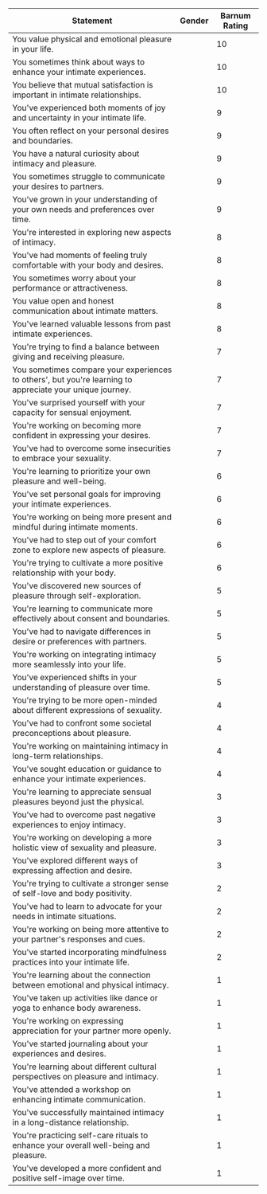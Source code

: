 | Statement | Gender | Barnum Rating |
|-----------|--------|---------------|
| You value physical and emotional pleasure in your life. | | 10 |
| You sometimes think about ways to enhance your intimate experiences. | | 10 |
| You believe that mutual satisfaction is important in intimate relationships. | | 10 |
| You've experienced both moments of joy and uncertainty in your intimate life. | | 9 |
| You often reflect on your personal desires and boundaries. | | 9 |
| You have a natural curiosity about intimacy and pleasure. | | 9 |
| You sometimes struggle to communicate your desires to partners. | | 9 |
| You've grown in your understanding of your own needs and preferences over time. | | 9 |
| You're interested in exploring new aspects of intimacy. | | 8 |
| You've had moments of feeling truly comfortable with your body and desires. | | 8 |
| You sometimes worry about your performance or attractiveness. | | 8 |
| You value open and honest communication about intimate matters. | | 8 |
| You've learned valuable lessons from past intimate experiences. | | 8 |
| You're trying to find a balance between giving and receiving pleasure. | | 7 |
| You sometimes compare your experiences to others', but you're learning to appreciate your unique journey. | | 7 |
| You've surprised yourself with your capacity for sensual enjoyment. | | 7 |
| You're working on becoming more confident in expressing your desires. | | 7 |
| You've had to overcome some insecurities to embrace your sexuality. | | 7 |
| You're learning to prioritize your own pleasure and well-being. | | 6 |
| You've set personal goals for improving your intimate experiences. | | 6 |
| You're working on being more present and mindful during intimate moments. | | 6 |
| You've had to step out of your comfort zone to explore new aspects of pleasure. | | 6 |
| You're trying to cultivate a more positive relationship with your body. | | 6 |
| You've discovered new sources of pleasure through self-exploration. | | 5 |
| You're learning to communicate more effectively about consent and boundaries. | | 5 |
| You've had to navigate differences in desire or preferences with partners. | | 5 |
| You're working on integrating intimacy more seamlessly into your life. | | 5 |
| You've experienced shifts in your understanding of pleasure over time. | | 5 |
| You're trying to be more open-minded about different expressions of sexuality. | | 4 |
| You've had to confront some societal preconceptions about pleasure. | | 4 |
| You're working on maintaining intimacy in long-term relationships. | | 4 |
| You've sought education or guidance to enhance your intimate experiences. | | 4 |
| You're learning to appreciate sensual pleasures beyond just the physical. | | 3 |
| You've had to overcome past negative experiences to enjoy intimacy. | | 3 |
| You're working on developing a more holistic view of sexuality and pleasure. | | 3 |
| You've explored different ways of expressing affection and desire. | | 3 |
| You're trying to cultivate a stronger sense of self-love and body positivity. | | 2 |
| You've had to learn to advocate for your needs in intimate situations. | | 2 |
| You're working on being more attentive to your partner's responses and cues. | | 2 |
| You've started incorporating mindfulness practices into your intimate life. | | 2 |
| You're learning about the connection between emotional and physical intimacy. | | 1 |
| You've taken up activities like dance or yoga to enhance body awareness. | | 1 |
| You're working on expressing appreciation for your partner more openly. | | 1 |
| You've started journaling about your experiences and desires. | | 1 |
| You're learning about different cultural perspectives on pleasure and intimacy. | | 1 |
| You've attended a workshop on enhancing intimate communication. | | 1 |
| You've successfully maintained intimacy in a long-distance relationship. | | 1 |
| You're practicing self-care rituals to enhance your overall well-being and pleasure. | | 1 |
| You've developed a more confident and positive self-image over time. | | 1 |
